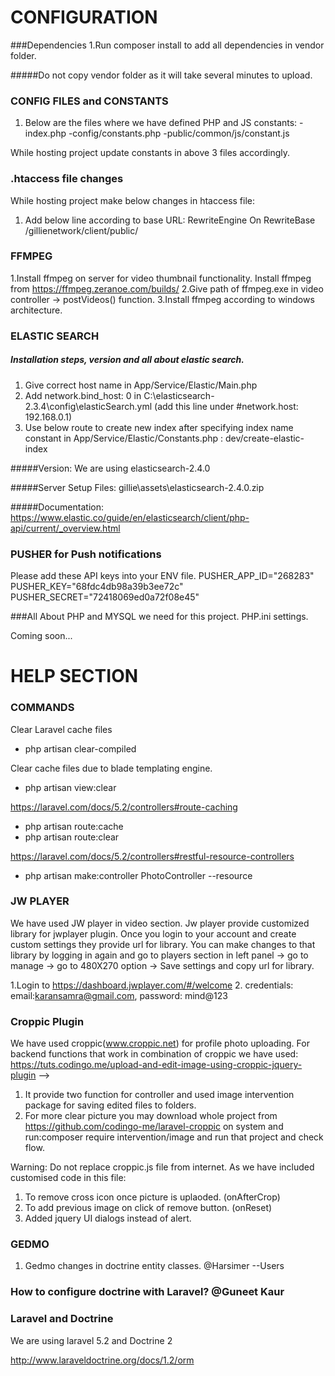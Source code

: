 CONFIGURATION
=============

###Dependencies
1.Run composer install to add all dependencies in vendor folder.

#####Do not  copy vendor folder as it will take several minutes to upload.

### CONFIG FILES and CONSTANTS

1. Below are the files where we have defined PHP and JS constants:
-index.php
-config/constants.php
-public/common/js/constant.js

While hosting project update constants in above 3 files accordingly.

### .htaccess file changes

While hosting project make below changes in htaccess file:
1. Add below line according to base URL:
RewriteEngine On
RewriteBase /gillienetwork/client/public/





### FFMPEG

1.Install ffmpeg on server for video thumbnail functionality. Install ffmpeg from https://ffmpeg.zeranoe.com/builds/
2.Give path of ffmpeg.exe in video controller -> postVideos() function.
3.Install ffmpeg according to windows architecture.




### ELASTIC SEARCH

##### Installation steps, version and all about elastic search.

1. Give correct host name in App/Service/Elastic/Main.php
2. Add network.bind_host: 0 in C:\elasticsearch-2.3.4\config\elasticSearch.yml (add this line under #network.host: 192.168.0.1)
3. Use below route to create new index after specifying index name constant 
    in App/Service/Elastic/Constants.php :
    dev/create-elastic-index

#####Version:
We are using elasticsearch-2.4.0

#####Server Setup Files:
gillie\assets\elasticsearch-2.4.0.zip

#####Documentation: 
https://www.elastic.co/guide/en/elasticsearch/client/php-api/current/_overview.html



### PUSHER for Push notifications

Please add these API keys into your ENV file.
PUSHER_APP_ID="268283"
PUSHER_KEY="68fdc4db98a39b3ee72c"
PUSHER_SECRET="72418069ed0a72f08e45"


###All About PHP and MYSQL we need for this project. PHP.ini settings.

Coming soon...



HELP SECTION
============

### COMMANDS
Clear Laravel cache files
* php artisan clear-compiled

Clear cache files due to blade templating engine.
* php artisan view:clear

https://laravel.com/docs/5.2/controllers#route-caching
* php artisan route:cache
* php artisan route:clear

https://laravel.com/docs/5.2/controllers#restful-resource-controllers
* php artisan make:controller PhotoController --resource

### JW PLAYER
We have used JW player in video section.
Jw player provide customized library for jwplayer plugin. Once you login to your account
and create custom settings they provide url for library. You can make changes to that library
by logging in again and go to players section in left panel -> go to manage -> go to 480X270 option -> Save
settings and copy url for library.

1.Login to https://dashboard.jwplayer.com/#/welcome
2. credentials: email:karansamra@gmail.com, password: mind@123


### Croppic Plugin
We have used croppic(www.croppic.net) for profile photo uploading.
For backend functions that work in combination of croppic we have used:
https://tuts.codingo.me/upload-and-edit-image-using-croppic-jquery-plugin -->
1. It provide two function for controller and used image intervention package for saving edited files to folders.
2. For more clear picture you may download whole project from https://github.com/codingo-me/laravel-croppic on system
and run:composer require intervention/image and run that project and check flow.

Warning: Do not replace croppic.js file from internet. As we have included customised code in this file:
1. To remove cross icon once picture is uplaoded. (onAfterCrop)
2. To add previous image on click of remove button. (onReset)
3. Added jquery UI dialogs instead of alert.


### GEDMO
1. Gedmo changes in doctrine entity classes. @Harsimer
--Users

### How to configure doctrine with Laravel? @Guneet Kaur


### Laravel and Doctrine
We are using laravel 5.2 and Doctrine 2



http://www.laraveldoctrine.org/docs/1.2/orm